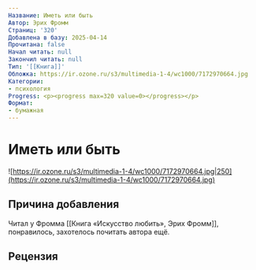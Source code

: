 ```yaml
---
Название: Иметь или быть
Автор: Эрих Фромм
Страниц: '320'
Добавлена в базу: 2025-04-14
Прочитана: false
Начал читать: null
Закончил читать: null
Тип: '[[Книга]]'
Обложка: https://ir.ozone.ru/s3/multimedia-1-4/wc1000/7172970664.jpg
Категории:
- психология
Progress: <p><progress max=320 value=0></progress></p>
Формат:
- бумажная
---
```

# Иметь или быть

![https://ir.ozone.ru/s3/multimedia-1-4/wc1000/7172970664.jpg|250](https://ir.ozone.ru/s3/multimedia-1-4/wc1000/7172970664.jpg)

## Причина добавления

Читал у Фромма [[Книга «Искусство любить», Эрих Фромм]], понравилось, захотелось почитать автора ещё.

## Рецензия